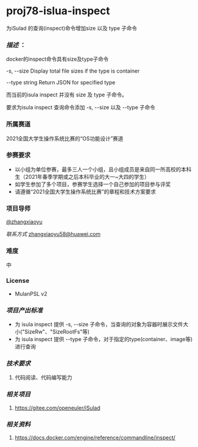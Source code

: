 # proj78-islua-inspect

 为iSulad 的查询(inspect)命令增加size 以及 type 子命令

### *描述* ：

docker的inspect命令具有size及type子命令

   -s, --size    Display total file sizes if the type is container

   --type string   Return JSON for specified type

而当前的isula inspect 并没有 size 及 type 子命令。

要求为isula inspect 查询命令添加 -s, --size 以及 --type 子命令

### 所属赛道

2021全国大学生操作系统比赛的“OS功能设计”赛道



### 参赛要求

- 以小组为单位参赛，最多三人一个小组，且小组成员是来自同一所高校的本科生（2021年春季学期或之后本科毕业的大一~大四的学生）
- 如学生参加了多个项目，参赛学生选择一个自己参加的项目参与评奖
- 请遵循“2021全国大学生操作系统比赛”的章程和技术方案要求

### 项目导师

[@zhangxiaoyu](https://gitee.com/zh_xiaoyu)

*联系方式* [zhangxiaoyu58@huawei.com](mailto:zhangxiaoyu58@huawei.com)

###  难度

中

### License

- MulanPSL v2

### *项目产出标准*

- 为     isula inspect 提供 -s, --size 子命令，当查询的对象为容器时展示文件大小("SizeRw"、"SizeRootFs"等)
- 为     isula inspect 提供 --type 子命令，对于指定的type(container、image等)进行查询

### *技术要求*

1. 代码阅读、代码编写能力

### *相关项目*

1. https://gitee.com/openeuler/iSulad

### *相关资料*

1. https://docs.docker.com/engine/reference/commandline/inspect/
